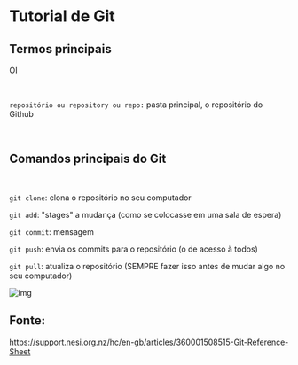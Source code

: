 # Tutorial de Git

## Termos principais 

OI

<br>

```repositório ou repository ou repo:``` pasta principal, o repositório do Github

<br>

## Comandos principais do Git

<br>

```git clone```: clona o repositório no seu computador

```git add```: "stages" a mudança (como se colocasse em uma sala de espera)


```git commit```: mensagem 

```git push```: envia os commits para o repositório (o de acesso à todos)

```git pull```: atualiza o repositório (SEMPRE fazer isso antes de mudar algo no seu computador)

![img](./img/Git_Diagram.svg)

## Fonte:

https://support.nesi.org.nz/hc/en-gb/articles/360001508515-Git-Reference-Sheet
